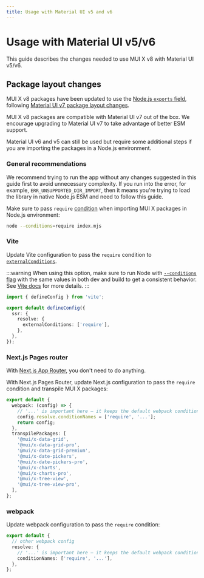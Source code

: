 ```yaml
---
title: Usage with Material UI v5 and v6
---
```


# Usage with Material UI v5/v6

<p class="description">This guide describes the changes needed to use MUI X v8 with Material UI v5/v6.</p>

## Package layout changes

MUI X v8 packages have been updated to use the [Node.js `exports` field](https://nodejs.org/api/packages.html#exports), following [Material UI v7 package layout changes](https://mui.com/system/migration/upgrade-to-v7/#package-layout).

MUI X v8 packages are compatible with Material UI v7 out of the box.
We encourage upgrading to Material UI v7 to take advantage of better ESM support.

Material UI v6 and v5 can still be used but require some additional steps if you are importing the packages in a Node.js environment.

### General recommendations

We recommend trying to run the app without any changes suggested in this guide first to avoid unnecessary complexity.
If you run into the error, for example, `ERR_UNSUPPORTED_DIR_IMPORT`, then it means you're trying to load the library in native Node.js ESM and need to follow this guide.

Make sure to pass `require` [condition](https://nodejs.org/api/cli.html#-c-condition---conditionscondition) when importing MUI X packages in Node.js environment:

```bash
node --conditions=require index.mjs
```

### Vite

Update Vite configuration to pass the `require` condition to [`externalConditions`](https://vite.dev/config/ssr-options#ssr-resolve-externalconditions).

:::warning
When using this option, make sure to run Node with [`--conditions` flag](https://nodejs.org/docs/latest/api/cli.html#-c-condition---conditionscondition) with the same values in both dev and build to get a consistent behavior.
See [Vite docs](https://vite.dev/config/ssr-options#ssr-resolve-externalconditions) for more details.
:::

```ts title="vite.config.js"
import { defineConfig } from 'vite';

export default defineConfig({
  ssr: {
    resolve: {
      externalConditions: ['require'],
    },
  },
});
```

### Next.js Pages router

With [Next.js App Router](https://nextjs.org/docs#app-router-vs-pages-router), you don't need to do anything.

With Next.js Pages Router, update Next.js configuration to pass the `require` condition and transpile MUI X packages:

```ts title="next.config.mjs"
export default {
  webpack: (config) => {
    // '...' is important here – it keeps the default webpack conditionNames
    config.resolve.conditionNames = ['require', '...'];
    return config;
  },
  transpilePackages: [
    '@mui/x-data-grid',
    '@mui/x-data-grid-pro',
    '@mui/x-data-grid-premium',
    '@mui/x-date-pickers',
    '@mui/x-date-pickers-pro',
    '@mui/x-charts',
    '@mui/x-charts-pro',
    '@mui/x-tree-view',
    '@mui/x-tree-view-pro',
  ],
};
```

### webpack

Update webpack configuration to pass the `require` condition:

```ts title="webpack.config.js"
export default {
  // other webpack config
  resolve: {
    // '...' is important here – it keeps the default webpack conditionNames
    conditionNames: ['require', '...'],
  },
};
```
